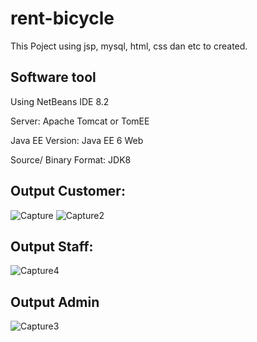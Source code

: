 # rent-bicycle
This Poject using jsp, mysql, html, css dan etc to created.

## Software tool
Using NetBeans IDE 8.2

Server: Apache Tomcat or TomEE

Java EE Version: Java EE 6 Web

Source/ Binary Format: JDK8

## Output Customer:
![Capture](https://user-images.githubusercontent.com/52907523/170235755-7ee8973f-73f9-4553-8a44-bb2c74cadf50.png)
![Capture2](https://user-images.githubusercontent.com/52907523/170235781-9276537d-ab92-422f-a59c-1a5cb8d99f06.png)

## Output Staff:
![Capture4](https://user-images.githubusercontent.com/52907523/170235870-bc7998db-a169-47ab-8569-adad60e2cf9c.png)

## Output Admin
![Capture3](https://user-images.githubusercontent.com/52907523/170235945-85a62839-769e-4e76-8a04-f79576c31963.png)
